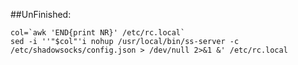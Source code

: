 ##UnFinished:

    col=`awk 'END{print NR}' /etc/rc.local`
    sed -i ''"$col"'i nohup /usr/local/bin/ss-server -c /etc/shadowsocks/config.json > /dev/null 2>&1 &' /etc/rc.local
